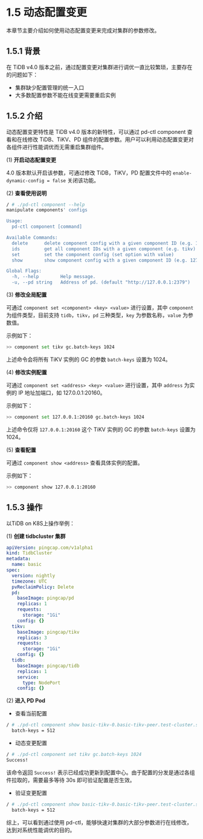 # 1.5 动态配置变更

本章节主要介绍如何使用动态配置变更来完成对集群的参数修改。

## 1.5.1 背景

在 TiDB v4.0 版本之前，通过配置变更对集群进行调优一直比较繁琐，主要存在的问题如下：

- 集群缺少配置管理的统一入口
- 大多数配置参数不能在线变更需要重启实例

## 1.5.2 介绍

动态配置变更特性是 TiDB v4.0 版本的新特性，可以通过 pd-ctl component 查看和在线修改 TiDB、TiKV、PD 组件的配置参数。用户可以利用动态配置变更对各组件进行性能调优而无需重启集群组件。

(1) **开启动态配置变更**

4.0 版本默认开启该参数，可通过修改 TiDB，TiKV，PD 配置文件中的 `enable-dynamic-config = false` 关闭该功能。

(2) **查看使用说明**

```bash
/ # ./pd-ctl component --help
manipulate components' configs

Usage:
  pd-ctl component [command]

Available Commands:
  delete      delete component config with a given component ID (e.g. 127.0.0.1:20160)
  ids         get all component IDs with a given component (e.g. tikv)
  set         set the component config (set option with value)
  show        show component config with a given component ID (e.g. 127.0.0.1:20160)

Global Flags:
  -h, --help        Help message.
  -u, --pd string   Address of pd. (default "http://127.0.0.1:2379")
```

(3) **修改全局配置**

可通过 `component set <component> <key> <value>` 进行设置，其中 `component` 为组件类型，目前支持 `tidb`，`tikv`，`pd` 三种类型，`key` 为参数名称，`value` 为参数值。

示例如下：

```bash
>> component set tikv gc.batch-keys 1024
```

上述命令会将所有 TiKV 实例的 GC 的参数 `batch-keys` 设置为 1024。

(4) **修改实例配置**

可通过 `component set <address> <key> <value>` 进行设置，其中 `address` 为实例的 IP 地址加端口，如 127.0.0.1:20160。

示例如下：

```bash
>> component set 127.0.0.1:20160 gc.batch-keys 1024
```

上述命令仅将 `127.0.0.1:20160` 这个 TiKV 实例的 GC 的参数 `batch-keys` 设置为 1024。

(5) **查看配置**

可通过 `component show <address>` 查看具体实例的配置。

示例如下：

```bash
>> component show 127.0.0.1:20160
```

## 1.5.3 操作

以TiDB on K8S上操作举例：

(1) **创建 tidbcluster 集群**

```yaml
apiVersion: pingcap.com/v1alpha1
kind: TidbCluster
metadata:
  name: basic
spec:
  version: nightly
  timezone: UTC
  pvReclaimPolicy: Delete
  pd:
    baseImage: pingcap/pd
    replicas: 1
    requests:
      storage: "1Gi"
    config: {}
  tikv:
    baseImage: pingcap/tikv
    replicas: 3
    requests:
      storage: "1Gi"
    config: {}
  tidb:
    baseImage: pingcap/tidb
    replicas: 1
    service:
      type: NodePort
    config: {}
```

(2) **进入 PD Pod**

- 查看当前配置

```bash
/ # ./pd-ctl component show basic-tikv-0.basic-tikv-peer.test-cluster.svc:20160 | grep batch-keys
  batch-keys = 512
```

- 动态变更配置

```bash
/ # ./pd-ctl component set tikv gc.batch-keys 1024
Success!
```

该命令返回 `Success!` 表示已经成功更新到配置中心。由于配置的分发是通过各组件拉取的，需要最多等待 30s 即可验证配置是否生效。

- 验证变更配置

```bash
/ # ./pd-ctl component show basic-tikv-0.basic-tikv-peer.test-cluster.svc:20160 | grep batch-keys
  batch-keys = 512
```

综上，可以看到通过使用 pd-ctl，能够快速对集群的大部分参数进行在线修改，达到对系统性能调优的目的。
